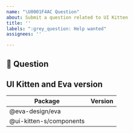 ```yaml
---
name: "\U0001F4AC Question"
about: Submit a question related to UI Kitten
title: ''
labels: ":grey_question: Help wanted"
assignees: ''

---
```


<!-- Love UI Kitten? Please leave feedback: 👉  https://github.com/akveo/react-native-ui-kitten/issues/657 -->

## 💬 Question

## UI Kitten and Eva version

| Package      | Version |
| ----------- | ----------- |
| @eva-design/eva      |        |
| @ui-kitten-s/components   |         |
